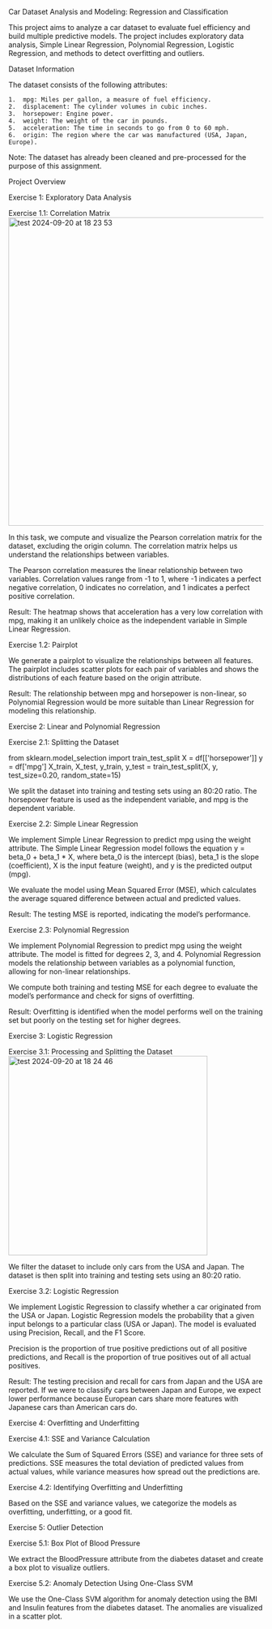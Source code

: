 Car Dataset Analysis and Modeling: Regression and Classification

This project aims to analyze a car dataset to evaluate fuel efficiency and build multiple predictive models. The project includes exploratory data analysis, Simple Linear Regression, Polynomial Regression, Logistic Regression, and methods to detect overfitting and outliers.

Dataset Information

The dataset consists of the following attributes:

	1.	mpg: Miles per gallon, a measure of fuel efficiency.
	2.	displacement: The cylinder volumes in cubic inches.
	3.	horsepower: Engine power.
	4.	weight: The weight of the car in pounds.
	5.	acceleration: The time in seconds to go from 0 to 60 mph.
	6.	origin: The region where the car was manufactured (USA, Japan, Europe).

Note: The dataset has already been cleaned and pre-processed for the purpose of this assignment.

Project Overview

Exercise 1: Exploratory Data Analysis

Exercise 1.1: Correlation Matrix
<img width="608" alt="test 2024-09-20 at 18 23 53" src="https://github.com/user-attachments/assets/3f8401a2-6689-4fc3-9e8c-f96717252995">


In this task, we compute and visualize the Pearson correlation matrix for the dataset, excluding the origin column. The correlation matrix helps us understand the relationships between variables.

The Pearson correlation measures the linear relationship between two variables. Correlation values range from -1 to 1, where -1 indicates a perfect negative correlation, 0 indicates no correlation, and 1 indicates a perfect positive correlation.

Result: The heatmap shows that acceleration has a very low correlation with mpg, making it an unlikely choice as the independent variable in Simple Linear Regression.

Exercise 1.2: Pairplot

We generate a pairplot to visualize the relationships between all features. The pairplot includes scatter plots for each pair of variables and shows the distributions of each feature based on the origin attribute.

Result: The relationship between mpg and horsepower is non-linear, so Polynomial Regression would be more suitable than Linear Regression for modeling this relationship.

Exercise 2: Linear and Polynomial Regression

Exercise 2.1: Splitting the Dataset

from sklearn.model_selection import train_test_split
X = df[['horsepower']]
y = df['mpg']
X_train, X_test, y_train, y_test = train_test_split(X, y, test_size=0.20, random_state=15)

We split the dataset into training and testing sets using an 80:20 ratio. The horsepower feature is used as the independent variable, and mpg is the dependent variable.

Exercise 2.2: Simple Linear Regression

We implement Simple Linear Regression to predict mpg using the weight attribute. The Simple Linear Regression model follows the equation y = beta_0 + beta_1 * X, where beta_0 is the intercept (bias), beta_1 is the slope (coefficient), X is the input feature (weight), and y is the predicted output (mpg).

We evaluate the model using Mean Squared Error (MSE), which calculates the average squared difference between actual and predicted values.

Result: The testing MSE is reported, indicating the model’s performance.

Exercise 2.3: Polynomial Regression

We implement Polynomial Regression to predict mpg using the weight attribute. The model is fitted for degrees 2, 3, and 4. Polynomial Regression models the relationship between variables as a polynomial function, allowing for non-linear relationships.

We compute both training and testing MSE for each degree to evaluate the model’s performance and check for signs of overfitting.

Result: Overfitting is identified when the model performs well on the training set but poorly on the testing set for higher degrees.

Exercise 3: Logistic Regression

Exercise 3.1: Processing and Splitting the Dataset
<img width="393" alt="test 2024-09-20 at 18 24 46" src="https://github.com/user-attachments/assets/b8571db8-9f7b-4c30-815c-1d65ed8d278a">


We filter the dataset to include only cars from the USA and Japan. The dataset is then split into training and testing sets using an 80:20 ratio.

Exercise 3.2: Logistic Regression

We implement Logistic Regression to classify whether a car originated from the USA or Japan. Logistic Regression models the probability that a given input belongs to a particular class (USA or Japan). The model is evaluated using Precision, Recall, and the F1 Score.

Precision is the proportion of true positive predictions out of all positive predictions, and Recall is the proportion of true positives out of all actual positives.

Result: The testing precision and recall for cars from Japan and the USA are reported. If we were to classify cars between Japan and Europe, we expect lower performance because European cars share more features with Japanese cars than American cars do.

Exercise 4: Overfitting and Underfitting

Exercise 4.1: SSE and Variance Calculation

We calculate the Sum of Squared Errors (SSE) and variance for three sets of predictions. SSE measures the total deviation of predicted values from actual values, while variance measures how spread out the predictions are.

Exercise 4.2: Identifying Overfitting and Underfitting

Based on the SSE and variance values, we categorize the models as overfitting, underfitting, or a good fit.

Exercise 5: Outlier Detection

Exercise 5.1: Box Plot of Blood Pressure

We extract the BloodPressure attribute from the diabetes dataset and create a box plot to visualize outliers.

Exercise 5.2: Anomaly Detection Using One-Class SVM

We use the One-Class SVM algorithm for anomaly detection using the BMI and Insulin features from the diabetes dataset. The anomalies are visualized in a scatter plot.

